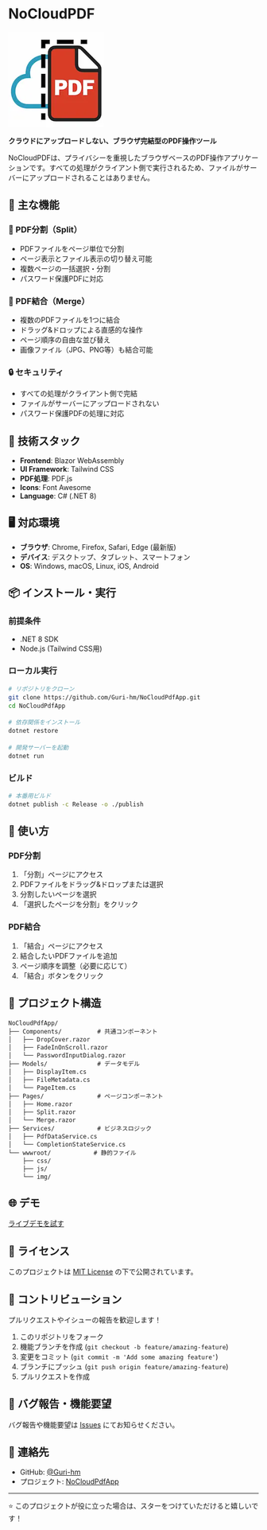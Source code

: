 # NoCloudPDF

![NoCloudPDF Logo](./wwwroot/img/logo.webp)

**クラウドにアップロードしない、ブラウザ完結型のPDF操作ツール**

NoCloudPDFは、プライバシーを重視したブラウザベースのPDF操作アプリケーションです。すべての処理がクライアント側で実行されるため、ファイルがサーバーにアップロードされることはありません。

## 🌟 主な機能

### 📄 PDF分割（Split）
- PDFファイルをページ単位で分割
- ページ表示とファイル表示の切り替え可能
- 複数ページの一括選択・分割
- パスワード保護PDFに対応

### 🔗 PDF結合（Merge）
- 複数のPDFファイルを1つに結合
- ドラッグ&ドロップによる直感的な操作
- ページ順序の自由な並び替え
- 画像ファイル（JPG、PNG等）も結合可能

### 🔒 セキュリティ
- すべての処理がクライアント側で完結
- ファイルがサーバーにアップロードされない
- パスワード保護PDFの処理に対応

## 🚀 技術スタック

- **Frontend**: Blazor WebAssembly
- **UI Framework**: Tailwind CSS
- **PDF処理**: PDF.js
- **Icons**: Font Awesome
- **Language**: C# (.NET 8)

## 🖥️ 対応環境

- **ブラウザ**: Chrome, Firefox, Safari, Edge (最新版)
- **デバイス**: デスクトップ、タブレット、スマートフォン
- **OS**: Windows, macOS, Linux, iOS, Android

## 📦 インストール・実行

### 前提条件
- .NET 8 SDK
- Node.js (Tailwind CSS用)

### ローカル実行
```bash
# リポジトリをクローン
git clone https://github.com/Guri-hm/NoCloudPdfApp.git
cd NoCloudPdfApp

# 依存関係をインストール
dotnet restore

# 開発サーバーを起動
dotnet run
```

### ビルド
```bash
# 本番用ビルド
dotnet publish -c Release -o ./publish
```

## 🎯 使い方

### PDF分割
1. 「分割」ページにアクセス
2. PDFファイルをドラッグ&ドロップまたは選択
3. 分割したいページを選択
4. 「選択したページを分割」をクリック

### PDF結合
1. 「結合」ページにアクセス
2. 結合したいPDFファイルを追加
3. ページ順序を調整（必要に応じて）
4. 「結合」ボタンをクリック

## 🔧 プロジェクト構造

```
NoCloudPdfApp/
├── Components/          # 共通コンポーネント
│   ├── DropCover.razor
│   ├── FadeInOnScroll.razor
│   └── PasswordInputDialog.razor
├── Models/              # データモデル
│   ├── DisplayItem.cs
│   ├── FileMetadata.cs
│   └── PageItem.cs
├── Pages/               # ページコンポーネント
│   ├── Home.razor
│   ├── Split.razor
│   └── Merge.razor
├── Services/            # ビジネスロジック
│   ├── PdfDataService.cs
│   └── CompletionStateService.cs
└── wwwroot/            # 静的ファイル
    ├── css/
    ├── js/
    └── img/
```

## 🌐 デモ

[ライブデモを試す](https://your-github-pages-url.github.io/NoCloudPdfApp)

## 📝 ライセンス

このプロジェクトは [MIT License](LICENSE) の下で公開されています。

## 🤝 コントリビューション

プルリクエストやイシューの報告を歓迎します！

1. このリポジトリをフォーク
2. 機能ブランチを作成 (`git checkout -b feature/amazing-feature`)
3. 変更をコミット (`git commit -m 'Add some amazing feature'`)
4. ブランチにプッシュ (`git push origin feature/amazing-feature`)
5. プルリクエストを作成

## 🐛 バグ報告・機能要望

バグ報告や機能要望は [Issues](https://github.com/Guri-hm/NoCloudPdfApp/issues) にてお知らせください。

## 📧 連絡先

- GitHub: [@Guri-hm](https://github.com/Guri-hm)
- プロジェクト: [NoCloudPdfApp](https://github.com/Guri-hm/NoCloudPdfApp)

---

⭐ このプロジェクトが役に立った場合は、スターをつけていただけると嬉しいです！
